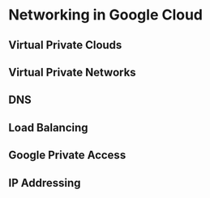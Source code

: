 # Networking in Google Cloud

## Virtual Private Clouds

## Virtual Private Networks

## DNS

## Load Balancing

## Google Private Access

## IP Addressing